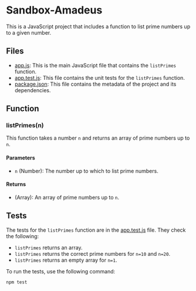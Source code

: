 # Sandbox-Amadeus

This is a JavaScript project that includes a function to list prime numbers up to a given number.

## Files

- [app.js](app.js): This is the main JavaScript file that contains the `listPrimes` function.
- [app.test.js](app.test.js): This file contains the unit tests for the `listPrimes` function.
- [package.json](package.json): This file contains the metadata of the project and its dependencies.

## Function

### listPrimes(n)

This function takes a number `n` and returns an array of prime numbers up to `n`.

#### Parameters

- `n` (Number): The number up to which to list prime numbers.

#### Returns

- (Array): An array of prime numbers up to `n`.

## Tests

The tests for the `listPrimes` function are in the [app.test.js](app.test.js) file. They check the following:

- `listPrimes` returns an array.
- `listPrimes` returns the correct prime numbers for `n=10` and `n=20`.
- `listPrimes` returns an empty array for `n=1`.

To run the tests, use the following command:

```sh
npm test